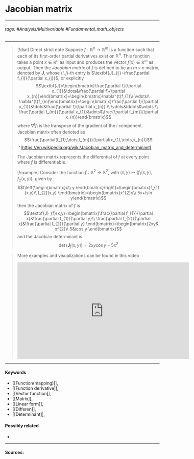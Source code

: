 # Jacobian matrix
***
###### tags: #Analysis/Multivariable #Fundamental_math_objects 
***
>[!dsn] Direct strict note
>Suppose $f:\mathbb{R}^{n}\to\mathbb{R}^{m}$ is a function such that each of its first-order partial derivatives exist on $\mathbb{R}^{n}$. This function takes a point $x\in\mathbb{R}^{n}$ as input and produces the vector $f(x)\in\mathbb{R}^{m}$ as output. Then the *Jacobian matrix* of $f$ is defined to be an $m\times n$ matrix, denoted by $\textbf{J}$, whose $(i,j)$-th entry is $\textbf{J}_{ij}=\frac{\partial f_{i}}{\partial x_{j}}$, or explicitly
>$$\textbf{J}=\begin{bmatrix}\frac{\partial f}{\partial x_{1}}&\dots&\frac{\partial f}{\partial x_{n}}\end{bmatrix}=\begin{bmatrix}\nabla^{t}f_{1}\\ \vdots\\ \nabla^{t}f_{m}\end{bmatrix}=\begin{bmatrix}\frac{\partial f}{\partial x_{1}}&\dots&\frac{\partial f}{\partial x_{n}} \\ \vdots&\ddots&\vdots \\ \frac{\partial f_{m}}{\partial x_{1}}&\dots&\frac{\partial f_{m}}{\partial x_{n}}\end{bmatrix}$$
>where $\nabla^{t}f_{i}$ is the transpose of the gradient of the $i$ component. Jacobian matrix often denoted as 
>$$\frac{\partial(f_{1},\dots,f_{m})}{\partial(x_{1},\dots,x_{n})}$$
>.^[https://en.wikipedia.org/wiki/Jacobian_matrix_and_determinant]

>The Jacobian matrix represents the differential of $f$ at every point where $f$ is differentiable.

>[!example] 
>Consider the function $f:\mathbb{R}^{2}\to\mathbb{R}^{2}$, with $(x,y)\mapsto(f_{1}(x,y),f_{2}(x,y))$, given by
>$$f\left(\begin{bmatrix}x\\ y \end{bmatrix}\right)=\begin{bmatrix}f_{1}(x,y)\\ f_{2}(x,y) \end{bmatrix}=\begin{bmatrix}x^{2}y\\ 5x+\sin y\end{bmatrix}$$
>then the Jacobian matrix of $f$ is
>$$\textbf{J}_{f}(x,y)=\begin{bmatrix}\frac{\partial f_{1}}{\partial x}&\frac{\partial f_{1}}{\partial y}\\ \frac{\partial f_{2}}{\partial x}&\frac{\partial f_{2}}{\partial y} \end{bmatrix}=\begin{bmatrix}2xy& x^{2}\\ 5&\cos y \end{bmatrix}$$
>and the Jacobian determinant is 
>$$\det(\textbf{J}_{f}(x,y))=2xy\cos y-5x^{2}$$

>More examples and visualizations can be found in this video
><iframe width="560" height="315" src="https://www.youtube.com/embed/wCZ1VEmVjVo" title="YouTube video player" frameborder="0" allow="accelerometer; autoplay; clipboard-write; encrypted-media; gyroscope; picture-in-picture; web-share" allowfullscreen></iframe>
***
#### Keywords
- [[Function(mapping)]],
- [[Function derivative]],
- [[Vector function]],
- [[Matrix]],
- [[Linear form]],
- [[Differen]],
- [[Determinant]],
#### Possibly related
- 
***
#### Sources: